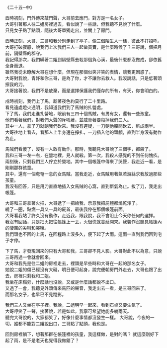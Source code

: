 《二十五─中》  
  
酉時初刻，門外傳來敲門聲，大哥前去應門，對方是一名女子。  
大哥引著那人往二姐房裡過去，看似說了一些話，但我聽不見說了什麼。  
只見女子點了點頭，隨後大哥單獨走出，並關上了房門。  
  
酉時正刻，大哥、三哥和我分別走到了亭子，像三個陌生人一樣，彼此不打招呼。  
大哥打破寂靜，說我們上次我們三人一起做買賣，是什麼時候了？三哥說，個把月前，隔壁縣的郡守。  
我記得那次，我們瞞著二姐到隔壁縣去殺那個負心漢，最後什麼都沒做成，卻依舊全身而退。  
雖然我從未瞭解大哥在想什麼，但現在那個似笑非笑的表情，讓我更困惑了。  
大哥對我說，青妤和你三哥，是為了你，才不讓你去救人。我沒說話，只是低著頭擦我的刀。  
大哥接著說，我們不是放棄，而是選擇保護我們僅存的所有，有天，你會明白的。  
  
戌時初刻，我們上了馬，趁著夜色約莫行了二十里路。  
看見遠處燈火通明，我知道我們到了馬賊的扎營處。  
下了馬，我們走進扎營地，眼前有三四十個馬賊，有男有女，還有一些孩童。  
他們看著我們，對我們大聲的斥吼著，並威脅著要殺掉我們三人。  
其中一人，拿了刀就朝我們砍來。我沒有遲疑，一刀朝他腰間砍去，斬成兩半。  
大哥往地上看去，看那人上半身還在掙扎，一刀插入他的頭顱，直到半身沒有動作為止。  
  
馬賊們看傻了，沒有一人敢有動作。那時，我聽見大哥說了三個字，都殺了。  
我和三哥一左一右，在營地裡，見人就殺。第一次，我殺人感覺的不到任何愧疚。  
兩刻後，只剩我們三人佇立於營地。其中一個帳篷中傳來了哭聲，我走近一看，是剛剛那群孩童。  
其中，還有一個奄奄一息的女馬賊。當我走近，女馬賊用著氣若游絲求我放過那些孩童。  
我沒有回答，只是用刀直直地插入女馬賊的心窩，直到斷氣為止。拔了刀，我走出帳篷。  
  
大哥和三哥拿著火把，大哥遞了一把給我，示意我把屍體都燒乾淨了。  
繞了一圈，點燃一具又一具的屍首，最後我停在那個帳篷前面。  
大哥看我站了許久沒有動作，走近我，跟我說，我不會阻止今天你任何的選擇。  
我沒有回話，只是把火把往帳篷上一丟，火很快就蔓延開來。我裝作沒聽見帳篷內的淒厲的尖叫和哭嚎。  
我們頭也不回的上馬，在回程路上沒多久，便下起了大雨。這雨一直到我們回到宅子才停。  
  
下了馬，才發現回來的只有大哥和我，三哥卻不見人影。大哥對此不以為意，只說三哥再過一會就會回來。  
大哥和我先是往二姐的房裡走去，裡頭是早些時和大哥在一起的那名女子。  
她說二姐的傷已經沒有大礙，明日便可起身，說完便朝房門外走去，大哥也跟了出去，房裡只剩我和二姐。  
我坐在床榻旁，什麼話也沒說，又或是什麼話都說不出口。  
又過了一會，我聽見外頭傳來馬匹的聲音，我走出去一看，是三哥回來了。  
而那名女子，也早已不見蹤影。  
  
我們三人又坐在亭子裡。我說，二姐明早一起來，看到石桌又要生氣了。  
大哥哼笑了一聲，接著說，若是如此，我寧可希望她能多躺兩天。  
聽完大哥說的，大家都笑了，好像什麼事情都沒發生一樣。
大哥說，今夜的一切，誰都不能對二姐說出口，三哥點了點頭，我也是。

回到房裡躺下，想著那群在帳篷裡的孩童，我這樣做，是對的嗎？
就這麼剛好下起了雨，是不是老天也覺得我做錯了？
